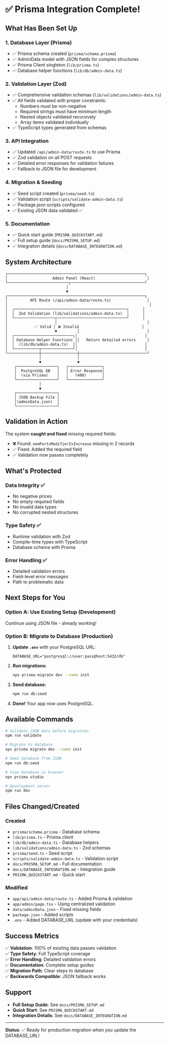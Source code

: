 # ✅ Prisma Integration Complete!

## What Has Been Set Up

### 1. **Database Layer (Prisma)**
- ✅ Prisma schema created (`prisma/schema.prisma`)
- ✅ AdminData model with JSON fields for complex structures
- ✅ Prisma Client singleton (`lib/prisma.ts`)
- ✅ Database helper functions (`lib/db/admin-data.ts`)

### 2. **Validation Layer (Zod)**
- ✅ Comprehensive validation schemas (`lib/validations/admin-data.ts`)
- ✅ All fields validated with proper constraints:
  - Numbers must be non-negative
  - Required strings must have minimum length
  - Nested objects validated recursively
  - Array items validated individually
- ✅ TypeScript types generated from schemas

### 3. **API Integration**
- ✅ Updated `/api/admin-data/route.ts` to use Prisma
- ✅ Zod validation on all POST requests
- ✅ Detailed error responses for validation failures
- ✅ Fallback to JSON file for development

### 4. **Migration & Seeding**
- ✅ Seed script created (`prisma/seed.ts`)
- ✅ Validation script (`scripts/validate-admin-data.ts`)
- ✅ Package.json scripts configured
- ✅ Existing JSON data validated ✅

### 5. **Documentation**
- ✅ Quick start guide (`PRISMA_QUICKSTART.md`)
- ✅ Full setup guide (`docs/PRISMA_SETUP.md`)
- ✅ Integration details (`docs/DATABASE_INTEGRATION.md`)

## System Architecture

```
┌─────────────────────────────────────────────────────────────┐
│                    Admin Panel (React)                       │
└───────────────────────────┬─────────────────────────────────┘
                           │
                           ▼
┌─────────────────────────────────────────────────────────────┐
│          API Route (/api/admin-data/route.ts)                │
│                                                               │
│  ┌──────────────────────────────────────────────────┐      │
│  │  Zod Validation (lib/validations/admin-data.ts)  │      │
│  └──────────────────┬───────────────────────────────┘      │
│                     │                                        │
│            ✅ Valid │ ❌ Invalid                            │
│                     ▼         │                              │
│  ┌──────────────────────────┐│                              │
│  │ Database Helper Functions ││   Return detailed errors     │
│  │  (lib/db/admin-data.ts)  ││                              │
│  └───────────┬──────────────┘│                              │
└──────────────┼────────────────┼──────────────────────────────┘
               │                │
               ▼                ▼
    ┌──────────────────┐   ┌───────────────┐
    │  PostgreSQL DB   │   │ Error Response│
    │  (via Prisma)    │   │   (400)       │
    └──────────────────┘   └───────────────┘
               │
               ▼
    ┌──────────────────┐
    │ JSON Backup File │
    │(adminData.json)  │
    └──────────────────┘
```

## Validation in Action

The system **caught and fixed** missing required fields:
- ❌ Found: `oemPartsModifierIsIncrease` missing in 2 records
- ✅ Fixed: Added the required field
- ✅ Validation now passes completely

## What's Protected

### Data Integrity ✅
- No negative prices
- No empty required fields
- No invalid data types
- No corrupted nested structures

### Type Safety ✅
- Runtime validation with Zod
- Compile-time types with TypeScript
- Database schema with Prisma

### Error Handling ✅
- Detailed validation errors
- Field-level error messages
- Path to problematic data

## Next Steps for You

### **Option A: Use Existing Setup (Development)**
Continue using JSON file - already working!

### **Option B: Migrate to Database (Production)**

1. **Update `.env`** with your PostgreSQL URL:
   ```env
   DATABASE_URL="postgresql://user:pass@host:5432/db"
   ```

2. **Run migrations:**
   ```bash
   npx prisma migrate dev --name init
   ```

3. **Seed database:**
   ```bash
   npm run db:seed
   ```

4. **Done!** Your app now uses PostgreSQL.

## Available Commands

```bash
# Validate JSON data before migration
npm run validate

# Migrate to database
npx prisma migrate dev --name init

# Seed database from JSON
npm run db:seed

# View database in browser
npx prisma studio

# Development server
npm run dev
```

## Files Changed/Created

### Created
- `prisma/schema.prisma` - Database schema
- `lib/prisma.ts` - Prisma client
- `lib/db/admin-data.ts` - Database helpers
- `lib/validations/admin-data.ts` - Zod schemas
- `prisma/seed.ts` - Seed script
- `scripts/validate-admin-data.ts` - Validation script
- `docs/PRISMA_SETUP.md` - Full documentation
- `docs/DATABASE_INTEGRATION.md` - Integration guide
- `PRISMA_QUICKSTART.md` - Quick start

### Modified
- `app/api/admin-data/route.ts` - Added Prisma & validation
- `app/admin/page.tsx` - Using centralized validation
- `data/adminData.json` - Fixed missing fields
- `package.json` - Added scripts
- `.env` - Added DATABASE_URL (update with your credentials)

## Success Metrics

✅ **Validation**: 100% of existing data passes validation  
✅ **Type Safety**: Full TypeScript coverage  
✅ **Error Handling**: Detailed validation errors  
✅ **Documentation**: Complete setup guides  
✅ **Migration Path**: Clear steps to database  
✅ **Backwards Compatible**: JSON fallback works  

## Support

- **Full Setup Guide**: See `docs/PRISMA_SETUP.md`
- **Quick Start**: See `PRISMA_QUICKSTART.md`
- **Integration Details**: See `docs/DATABASE_INTEGRATION.md`

---

**Status**: ✅ Ready for production migration when you update the DATABASE_URL!
